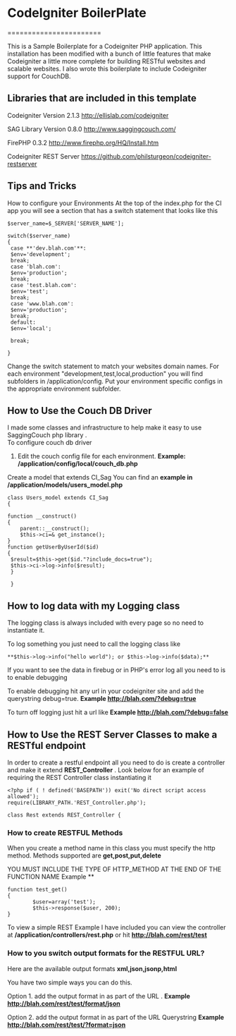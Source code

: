 # CodeIgniter BoilerPlate
=======================

This is a Sample Boilerplate for a Codeigniter PHP application.  This installation has been modified with a bunch of little features that make Codeigniter a little more complete for building RESTful websites and scalable websites. I also wrote this boilerplate to include Codeigniter support for CouchDB.  


## Libraries that are included in this template

Codeigniter 
Version 2.1.3
http://ellislab.com/codeigniter


SAG Library
Version 0.8.0
http://www.saggingcouch.com/

FirePHP
0.3.2
http://www.firephp.org/HQ/Install.htm

Codeigniter REST Server
https://github.com/philsturgeon/codeigniter-restserver


## Tips and Tricks

How to configure your Environments
At the top of the index.php for the CI app you will see a section that has a switch statement that looks like this

	$server_name=$_SERVER['SERVER_NAME'];
 
 	switch($server_name)
 	{
	 case **'dev.blah.com'**:
	 $env='development';
	 break;
	 case 'blah.com':
	 $env='production';
	 break;
	 case 'test.blah.com':
	 $env='test';
	 break;
	 case 'www.blah.com':
	 $env='production';
	 break;
	 default:
	 $env='local';
	 
	 break;
	 	
 	}

Change the switch statement to match your websites domain names.  For each environment "development,test,local,production" you will find subfolders in /application/config.  Put your environment specific configs in the appropriate environment subfolder. 



## How to Use the Couch DB Driver

I made some classes and infrastructure to help make it easy to use SaggingCouch php library .  
To configure couch db driver 

1. Edit the couch config file for each environment. **Example: /application/config/local/couch_db.php**


Create a model that extends CI_Sag
You can find an **example in /application/models/users_model.php**


	class Users_model extends CI_Sag
	{

	function __construct()
	{
        parent::__construct();
        $this->ci=& get_instance();
	}
	function getUserByUserId($id)
	{
	 $result=$this->get($id."?include_docs=true");
	 $this->ci->log->info($result);
	 }

	 }

## How to log data with my Logging class

The logging class is always included with every page so no need to instantiate it.

To log something you just need to call the logging class like

	**$this->log->info("hello world"); or $this->log->info($data);**
	
If you want to see the data in firebug or in PHP's error log all you need to is to enable debugging

To enable debugging hit any url in your codeigniter site and add the querystring debug=true.  **Example http://blah.com/?debug=true**

To turn off logging just hit a url like **Example http://blah.com/?debug=false**

## How to Use the REST Server Classes to make a RESTful endpoint

In order to create a restful endpoint all you need to do is create a controller and make it extend **REST_Controller**  . Look below for an example of requiring the REST Controller class instantiating it

	<?php if ( ! defined('BASEPATH')) exit('No direct script access allowed');
	require(LIBRARY_PATH.'REST_Controller.php');

	class Rest extends REST_Controller {



### How to create RESTFUL Methods

When you create a method name in this class you must specify the http method.  Methods supported are **get,post,put,delete**

YOU MUST INCLUDE THE TYPE OF HTTP_METHOD AT THE END OF THE FUNCTION NAME
Example **

	function test_get()
	{
			$user=array('test');
			$this->response($user, 200);	
	}

To view a simple REST Example I have included you can view the controller at **/application/controllers/rest.php** or hit **http://blah.com/rest/test**


### How to you switch output formats for the RESTFUL URL?

Here are the available output formats **xml,json,jsonp,html**

You have two simple ways you can do this.

Option 1. add the output format in as part of the URL . **Example http://blah.com/rest/test/format/json**

Option 2. add the output format in as part of the URL Querystring **Example http://blah.com/rest/test/?format=json**




